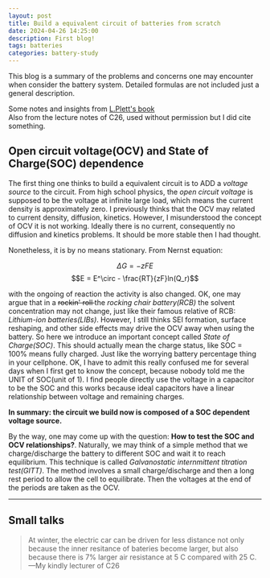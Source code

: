 ```yaml
---
layout: post
title: Build a equivalent circuit of batteries from scratch
date: 2024-04-26 14:25:00
description: First blog! 
tags: batteries
categories: battery-study
---
```


This blog is a summary of the problems and concerns one may encounter when consider the battery system. Detailed formulas are not included just a general description.  

Some notes and insights from <a href="https://www.amazon.co.uk/Battery-Management-Systems-Modeling-Engineering/dp/1630810231">L.Plett's book</a>  
Also from the lecture notes of C26, used without permission but I did cite something.  

## Open circuit voltage(OCV) and State of Charge(SOC) dependence

The first thing one thinks to build a equivalent circuit is to ADD a *voltage source* to the circuit. From high school physics, the *open circuit voltage* is supposed to be the voltage at infinite large load, which means the current density is approximately zero. I previously thinks that the OCV may related to current density, diffusion, kinetics. However, I misunderstood the concept of OCV it is not working. Ideally there is no current, consequently no diffusion and kinetics problems. It should be more stable then I had thought.  

Nonetheless, it is by no means stationary. From Nernst equation:  

$$\Delta G = -zFE$$
$$E = E^\circ - \frac{RT}{zF}ln(Q_r)$$

with the ongoing of reaction the activity is also changed. OK, one may argue that in a <s> rockin' roll  </s> the *rocking chair battery(RCB)* the solvent concentration may not change, just like their famous relative of RCB: *Lithium-ion batteries(LIBs)*. However, I still thinks SEI formation, surface reshaping, and other side effects may drive the OCV away when using the battery. So here we introduce an important concept called *State of Charge(SOC)*. This should actually mean the charge status, like SOC = 100% means fully charged. Just like the worrying battery percentage thing in your cellphone. OK, I have to admit this really confused me for several days when I first get to know the concept, because nobody told me the UNIT of SOC(unit of 1). I find people directly use the voltage in a capacitor to be the SOC and this works because ideal capacitors have a linear relationship between voltage and remaining charges.  

**In summary: the circuit we build now is composed of a SOC dependent voltage source.**  

By the way, one may come up with the question: **How to test the SOC and OCV relationships?**. Naturally, we may think of a simple method that we charge/discharge the battery to different SOC and wait it to reach equilibrium. This technique is called *Galvanostatic internmittent titration test(GITT)*. The method involves a small charge/discharge and then a long rest period to allow the cell to equilibrate. Then the voltages at the end of the periods are taken as the OCV. <d-cite key="C26_2"></d-cite>



<hr>

## Small talks

> At winter, the electric car can be driven for less distance not only because the inner resitance of bateries become larger, but also because there is 7% larger air resistance at 5 C compared with 25 C.
> —My kindly lecturer of C26  
